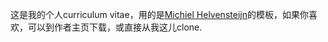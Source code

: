 这是我的个人curriculum vitae，用的是[Michiel Helvensteijn](http://www.mhelvens.net/professional/cv)的模板，如果你喜欢，可以到作者主页下载，或直接从我这儿clone.
